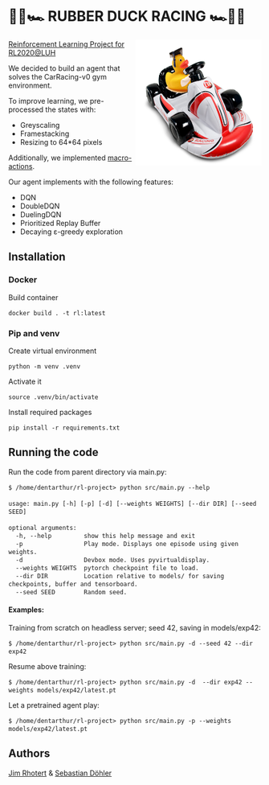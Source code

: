 # 🏁🦆🏎️ RUBBER DUCK RACING 🏎️🦆🏁
<img src="https://github.com/Dschimm/rl-project/blob/main/images/racing_mascot.jpg" width="250" height="250" align="right">

[Reinforcement Learning Project for RL2020@LUH](https://github.com/automl-edu/RL_lecture)

We decided to build an agent that solves the CarRacing-v0 gym environment.

To improve learning, we pre-processed the states with:
 * Greyscaling
 * Framestacking
 * Resizing to 64\*64 pixels

Additionally, we implemented [macro-actions](https://github.com/Dschimm/rl-project/blob/main/src/gym_utils.py#L15).

Our agent implements with the following features:
 * DQN
 * DoubleDQN
 * DuelingDQN
 * Prioritized Replay Buffer
 * Decaying  ε-greedy exploration

## Installation

### Docker

Build container 
```
docker build . -t rl:latest
```

### Pip and venv

Create virtual environment
```
python -m venv .venv
```

Activate it
```
source .venv/bin/activate
```

Install required packages
```
pip install -r requirements.txt
```
## Running the code

Run the code from parent directory via main.py:
```
$ /home/dentarthur/rl-project> python src/main.py --help

usage: main.py [-h] [-p] [-d] [--weights WEIGHTS] [--dir DIR] [--seed SEED]

optional arguments:
  -h, --help         show this help message and exit
  -p                 Play mode. Displays one episode using given weights.
  -d                 Devbox mode. Uses pyvirtualdisplay.
  --weights WEIGHTS  pytorch checkpoint file to load.
  --dir DIR          Location relative to models/ for saving checkpoints, buffer and tensorboard.
  --seed SEED        Random seed.
```
#### Examples:

Training from scratch on headless server; seed 42, saving in models/exp42:

```
$ /home/dentarthur/rl-project> python src/main.py -d --seed 42 --dir exp42
```

Resume above training:

```
$ /home/dentarthur/rl-project> python src/main.py -d  --dir exp42 --weights models/exp42/latest.pt
```

Let a pretrained agent play:


```
$ /home/dentarthur/rl-project> python src/main.py -p --weights models/exp42/latest.pt
```


## Authors

[Jim Rhotert](https://github.com/Dschimm) & [Sebastian Döhler](https://github.com/sebidoe)
